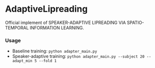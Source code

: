 # AdaptiveLipreading
Official implement of SPEAKER-ADAPTIVE LIPREADING VIA SPATIO-TEMPORAL INFORMATION LEARNING.
### Usage 
- Baseline training: `python adapter_main.py`
- Speaker-adaptive training: `python adapter_main.py --subject 20 --adapt_min 5 --fold 1`
